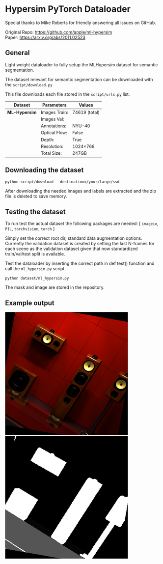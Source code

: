 # Hypersim PyTorch Dataloader 

Special thanks to Mike Roberts for friendly answering all issues on GitHub.

Original Repo: https://github.com/apple/ml-hypersim  
Paper: https://arxiv.org/abs/2011.02523  

## General

Light weight dataloader to fully setup the MLHypersim dataset for semantic segmentation.  

The dataset relevant for semantic segmentation can be downloaded with the ```script/download.py```  

This file downloads each file stored in the ```script/urls.py``` list.


| Dataset         | Parameters    | Values                                 |
|-----------------|---------------|----------------------------------------|
| **ML-Hypersim** | Images Train: | 74619 (total)                          |
|                 | Images Val:   |                                        |
|                 | Annotations:  | NYU-40                                 |
|                 | Optical Flow: | False                                  |
|                 | Depth:        | True                                   |
|                 | Resolution:   | 1024×768                               |
|                 | Total Size:   | 247GB                                  |  



## Downloading the dataset
```
python script/download --destination=/your/large/ssd
```

After downloading the needed images and labels are extracted and the zip file is deleted to save memory.  


## Testing the dataset
To run test the actual dataset the following packages are needed:
[ ```imageio```, ```PIL```, ```torchvision```, ```torch``` ]

Simply set the correct root dir, standard data augmentation options.   
Currently the validation dataset is created by setting the last N-frames for each scene as the validation dataset given that now standardized train/val/test split is available.  


Test the dataloader by inserting the correct path in def test() function and call the ```ml_hypersim.py``` script.  
```
python dataset/ml_hypersim.py 
```

The mask and image are stored in the repository.  


## Example output

![Alt text](img.png?raw=true "Image")
![Alt text](label.png?raw=true "Label")